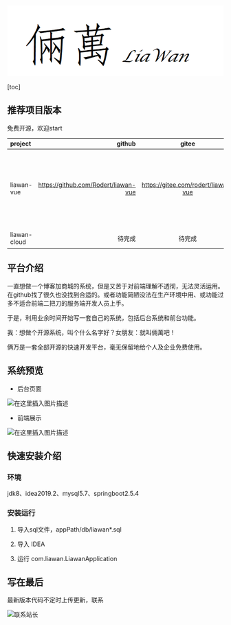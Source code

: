 ![logo](img/logo.png)

[toc]

## 推荐项目版本

免费开源，欢迎start

| project | github | gitee | mark | docs |
| :-----| ----: | :----: | :----: | :----: |
| liawan-vue | https://github.com/Rodert/liawan-vue | https://gitee.com/rodert/liawan-vue | SpringBoot+VUE版 | 免费提供完整搭建方案、及视频教程 |
| liawan-cloud | 待完成 | 待完成 | SpringCloud+VUE版 |  待完成  |

## 平台介绍

一直想做一个博客加商城的系统，但是又苦于对前端理解不透彻，无法灵活运用。在github找了很久也没找到合适的。或者功能简陋没法在生产环境中用、或功能过多不适合前端二把刀的服务端开发人员上手。

于是，利用业余时间开始写一套自己的系统，包括后台系统和前台功能。

我：想做个开源系统，叫个什么名字好？女朋友：就叫倆萬吧！

俩万是一套全部开源的快速开发平台，毫无保留地给个人及企业免费使用。
    
## 系统预览

- 后台页面

![在这里插入图片描述](https://img-blog.csdnimg.cn/f7ce87abf5f4409181ce0913edb66643.png)

- 前端展示

![在这里插入图片描述](https://img-blog.csdnimg.cn/f86587527c40452c98466db2fbe39e51.png)

## 快速安装介绍

### 环境

jdk8、idea2019.2、mysql5.7、springboot2.5.4

### 安装运行

1. 导入sql文件，appPath/db/liawan*.sql

2. 导入 IDEA

3. 运行 com.liawan.LiawanApplication


    
## 写在最后

最新版本代码不定时上传更新，联系

![联系站长](https://img-blog.csdnimg.cn/20210218233243678.jpg#pic_center)


